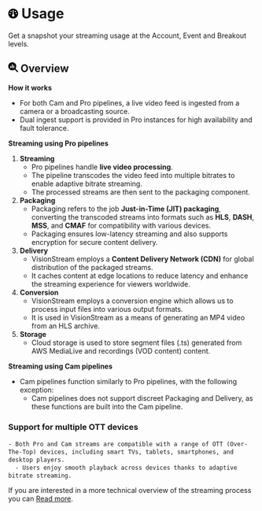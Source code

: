 # <img src="https://raw.githubusercontent.com/vishaldhole173/pro-stream-documentation/main/fontawesome/svgs/solid/gauge.svg" width="20" height="20"> Usage

Get a snapshot your streaming usage at the Account, Event and Breakout levels.

## <img src="https://raw.githubusercontent.com/vishaldhole173/pro-stream-documentation/main/fontawesome/svgs/solid/magnifying-glass-chart.svg" width="20" height="20"> Overview

**How it works**
  - For both Cam and Pro pipelines, a live video feed is ingested from a camera or a broadcasting source.
  - Dual ingest support is provided in Pro instances for high availability and fault tolerance.

**Streaming using Pro pipelines**

1. **Streaming**
   - Pro pipelines handle **live video processing**.
   - The pipeline transcodes the video feed into multiple bitrates to enable adaptive bitrate streaming.
   - The processed streams are then sent to the packaging component.
2. **Packaging**
   - Packaging refers to the job **Just-in-Time (JIT) packaging**, converting the transcoded streams into formats such as **HLS**, **DASH**, **MSS**, and **CMAF** for compatibility with various devices.
   - Packaging ensures low-latency streaming and also supports encryption for secure content delivery.
3. **Delivery**
   - VisionStream employs a **Content Delivery Network (CDN)** for global distribution of the packaged streams.
   - It caches content at edge locations to reduce latency and enhance the streaming experience for viewers worldwide.
4. **Conversion**
   - VisionStream employs a conversion engine which allows us to process input files into various output formats.
   - It is used in VisionStream as a means of generating an MP4 video from an HLS archive.
5. **Storage**
   - Cloud storage is used to store segment files (.ts) generated from AWS MediaLive and recordings (VOD content) content.

**Streaming using Cam pipelines**

- Cam pipelines function similarly to Pro pipelines, with the following exception:
  - Cam pipelines does not support discreet Packaging and Delivery, as these functions are built into the Cam pipeline.

### Support for multiple OTT devices
    - Both Pro and Cam streams are compatible with a range of OTT (Over-The-Top) devices, including smart TVs, tablets, smartphones, and desktop players.
      - Users enjoy smooth playback across devices thanks to adaptive bitrate streaming.

If you are interested in a more technical overview of the streaming process you can [Read more](../../Admin/Distributions/distributions.md).
